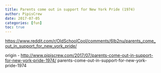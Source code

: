 ```yaml
---
title: Parents come out in support for New York Pride (1974)
author: PipisCrew
date: 2017-07-05
categories: [fun]
toc: true
---
```


https://www.reddit.com/r/OldSchoolCool/comments/6lb2nu/parents_come_out_in_support_for_new_york_pride/

origin - http://www.pipiscrew.com/2017/07/parents-come-out-in-support-for-new-york-pride-1974/ parents-come-out-in-support-for-new-york-pride-1974